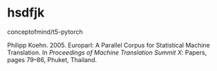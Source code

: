 # hsdfjk
 
conceptofmind/t5-pytorch

Philipp Koehn. 2005. Europarl: A Parallel Corpus for Statistical Machine Translation. In *Proceedings of Machine Translation Summit X*: Papers, pages 79–86, Phuket, Thailand.